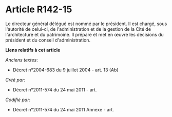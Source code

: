 # Article R142-15

Le directeur général délégué est nommé par le président. Il est chargé, sous l'autorité de celui-ci, de l'administration et
de la gestion de la Cité de l'architecture et du patrimoine. Il prépare et met en œuvre les décisions du président et du
conseil d'administration.

**Liens relatifs à cet article**

_Anciens textes_:

  - Décret n°2004-683 du 9 juillet 2004 - art. 13 (Ab)

_Créé par_:

  - Décret n°2011-574 du 24 mai 2011  - art.

_Codifié par_:

  - Décret n°2011-574 du 24 mai 2011 Annexe - art.
